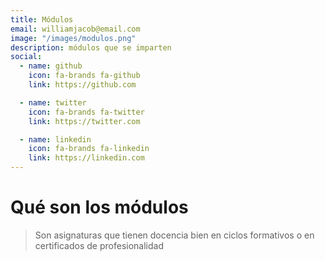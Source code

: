 ```yaml
---
title: Módulos
email: williamjacob@email.com
image: "/images/modulos.png"
description: módulos que se imparten
social:
  - name: github
    icon: fa-brands fa-github
    link: https://github.com

  - name: twitter
    icon: fa-brands fa-twitter
    link: https://twitter.com

  - name: linkedin
    icon: fa-brands fa-linkedin
    link: https://linkedin.com
---
```


# Qué son los módulos
> Son asignaturas que tienen docencia bien en ciclos formativos o en certificados de profesionalidad
> 


